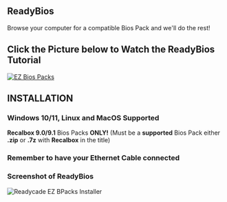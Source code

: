 

## ReadyBios
Browse your computer for a compatible Bios Pack and we'll do the rest!

## Click the Picture below to Watch the ReadyBios Tutorial
[![EZ Bios Packs](EZ_Bios_Packs.jpg)](https://www.youtube.com/watch?v=Oj0v7xsg1kU)

## INSTALLATION

### Windows 10/11, Linux and MacOS Supported

**Recalbox 9.0/9.1** Bios Packs **ONLY!**
(Must be a **supported** Bios Pack either **.zip** or **.7z** with **Recalbox** in the title)

### Remember to have your Ethernet Cable connected

### Screenshot of ReadyBios
![Readycade EZ BPacks Installer](https://github.com/readycade/readybios/blob/master/readycade_biospack.PNG)
